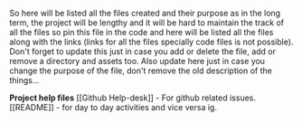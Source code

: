 So here will be listed all the files created and their purpose as in the long term, the project will be lengthy and it will be hard to maintain the track of all the files so pin this file in the code and here will be listed all the files along with the links (links for all the files specially code files is not possible). Don't forget to update this just in case you add or delete the file, add or remove a directory and assets too. Also update here just in case you change the purpose of the file, don't remove the old description of the things...

**Project help files** 
	[[Github Help-desk]] - For github related issues.
	 [[README]] - for day to day activities and vice versa ig.
	 